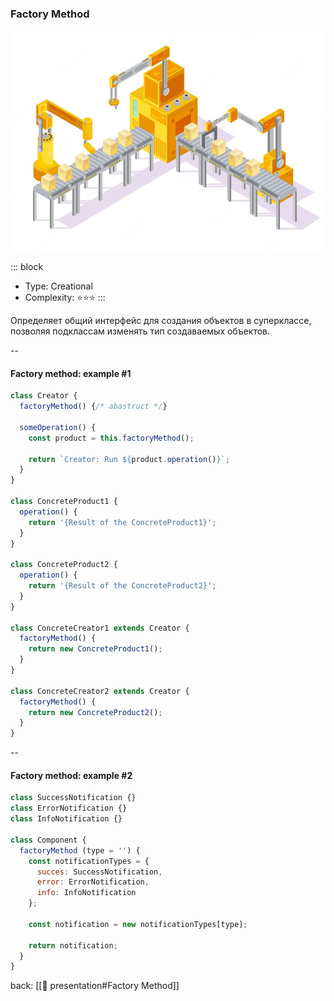 ### Factory Method <!-- element style="display:none" -->


<split left="1" right="1">

![[factory-method.png | 500]](./imgs/factory-method.png)

::: block <!-- element style="display: flex; font-size: 2rem" align="center"  -->
- Type: Creational
- Complexity: ⭐⭐⭐
::: 

</split>

Определяет общий интерфейс для создания объектов в суперклассе, позволяя подклассам изменять тип создаваемых объектов.

--

#### Factory method: example #1

```js
class Creator {
  factoryMethod() {/* abastruct */}

  someOperation() {
    const product = this.factoryMethod();

    return `Creator: Run ${product.operation()}`;
  }
}

class ConcreteProduct1 {
  operation() {
    return '{Result of the ConcreteProduct1}';
  }
}

class ConcreteProduct2 {
  operation() {
    return '{Result of the ConcreteProduct2}';
  }
}

class ConcreteCreator1 extends Creator {
  factoryMethod() {
    return new ConcreteProduct1();
  }
}

class ConcreteCreator2 extends Creator {
  factoryMethod() {
    return new ConcreteProduct2();
  }
}
```
--

#### Factory method: example #2

```js [|7-11|13]
class SuccessNotification {}
class ErrorNotification {}
class InfoNotification {}

class Component {
  factoryMethod (type = '') {
    const notificationTypes = {
      succes: SuccessNotification,
      error: ErrorNotification,
      info: InfoNotification
    };

    const notification = new notificationTypes[type];

    return notification;
  }
}
```

back: [[📖 presentation#Factory Method]] <!-- element style="display:none" -->
